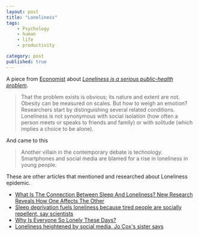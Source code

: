 ```yaml
---
layout: post
title: "Loneliness"
tags: 
    - Psychology
    - human
    - life
    - productivity

category: post
published: true
---
```


A piece from [Economist](https://www.economist.com/) about [_Loneliness is a serious public-health problem_](https://www.economist.com/international/2018/09/01/loneliness-is-a-serious-public-health-problem).

>That the problem exists is obvious; its nature and extent are not. Obesity can be measured on scales. But how to weigh an emotion? Researchers start by distinguishing several related conditions. Loneliness is not synonymous with social isolation (how often a person meets or speaks to friends and family) or with solitude (which implies a choice to be alone).

And came to this

> Another villain in the contemporary debate is technology. Smartphones and social media are blamed for a rise in loneliness in young people.

These are other articles that mentioned and researched about Loneliness epidemic.
- [What Is The Connection Between Sleep And Loneliness? New Research Reveals How One Affects The Other](https://www.forbes.com/sites/daviddisalvo/2018/08/26/what-is-the-connection-between-sleep-and-loneliness-new-research-reveals-how-one-affects-the-other/)
- [Sleep deprivation fuels loneliness because tired people are socially repellent, say scientists  ](https://www.telegraph.co.uk/science/2018/08/14/sleep-deprivation-fuels-loneliness-tired-people-socially-repellent/)
- [Why Is Everyone So Lonely These Days?](https://blog.heartsupport.com/why-is-everyone-so-lonely-these-days-9a7781527296)
- [Loneliness heightened by social media, Jo Cox's sister says](https://www.theguardian.com/media/2017/dec/15/loneliness-heightened-by-social-media-jo-coxs-sister-says)